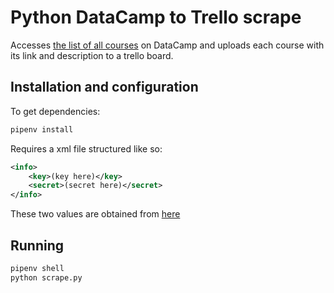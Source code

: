 # Python DataCamp to Trello scrape

Accesses [the list of all courses](https://www.datacamp.com/courses/all) on
DataCamp and uploads each course with its link and description to a trello
board.

## Installation and configuration

To get dependencies:
```sh
pipenv install
```

Requires a xml file structured like so:

```xml
<info>
    <key>(key here)</key>
    <secret>(secret here)</secret>
</info>
```

These two values are obtained from [here](https://trello.com/app-key)

## Running

```sh
pipenv shell
python scrape.py
```
